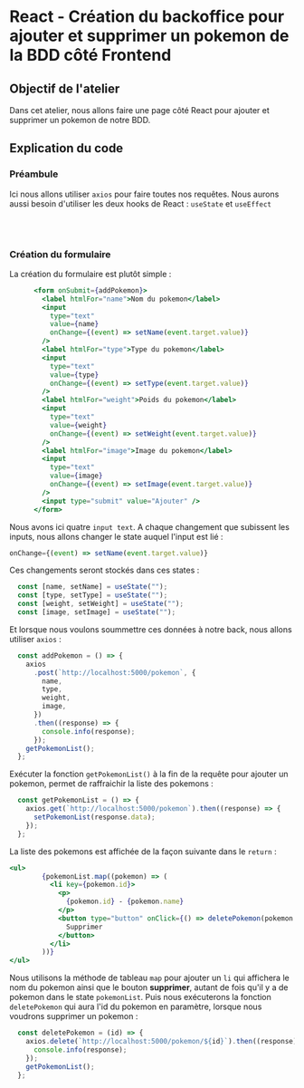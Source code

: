 # React - Création du backoffice pour ajouter et supprimer un pokemon de la BDD côté Frontend

## Objectif de l'atelier

Dans cet atelier, nous allons faire une page côté React pour ajouter et supprimer un pokemon de notre BDD.

## Explication du code

### Préambule

Ici nous allons utiliser `axios` pour faire toutes nos requêtes.
Nous aurons aussi besoin d'utiliser les deux hooks de React : `useState` et `useEffect`

<br>
<br>

### Création du formulaire

La création du formulaire est plutôt simple :

```jsx
      <form onSubmit={addPokemon}>
        <label htmlFor="name">Nom du pokemon</label>
        <input
          type="text"
          value={name}
          onChange={(event) => setName(event.target.value)}
        />
        <label htmlFor="type">Type du pokemon</label>
        <input
          type="text"
          value={type}
          onChange={(event) => setType(event.target.value)}
        />
        <label htmlFor="weight">Poids du pokemon</label>
        <input
          type="text"
          value={weight}
          onChange={(event) => setWeight(event.target.value)}
        />
        <label htmlFor="image">Image du pokemon</label>
        <input
          type="text"
          value={image}
          onChange={(event) => setImage(event.target.value)}
        />
        <input type="submit" value="Ajouter" />
      </form>
```

Nous avons ici quatre `input text`. A chaque changement que subissent les inputs, nous allons changer le state auquel l'input est lié :

```jsx
onChange={(event) => setName(event.target.value)}
```

Ces changements seront stockés dans ces states :

```js
  const [name, setName] = useState("");
  const [type, setType] = useState("");
  const [weight, setWeight] = useState("");
  const [image, setImage] = useState("");
```

Et lorsque nous voulons soummettre ces données à notre back, nous allons utiliser `axios` :

```js
  const addPokemon = () => {
    axios
      .post(`http://localhost:5000/pokemon`, {
        name,
        type,
        weight,
        image,
      })
      .then((response) => {
        console.info(response);
      });
    getPokemonList();
  };
```

Exécuter la fonction `getPokemonList()` à la fin de la requête pour ajouter un pokemon, permet de raffraichir la liste des pokemons :

```js
  const getPokemonList = () => {
    axios.get(`http://localhost:5000/pokemon`).then((response) => {
      setPokemonList(response.data);
    });
  };
```

La liste des pokemons est affichée de la façon suivante dans le `return` :

```jsx
<ul>
        {pokemonList.map((pokemon) => (
          <li key={pokemon.id}>
            <p>
              {pokemon.id} - {pokemon.name}
            </p>
            <button type="button" onClick={() => deletePokemon(pokemon.id)}>
              Supprimer
            </button>
          </li>
        ))}
</ul>
```

Nous utilisons la méthode de tableau `map` pour ajouter un `li` qui affichera le nom du pokemon ainsi que le bouton **supprimer**, autant de fois qu'il y a de pokemon dans le state `pokemonList`.
Puis nous exécuterons la fonction `deletePokemon` qui aura l'id du pokemon en paramètre, lorsque nous voudrons supprimer un pokemon :

```js
  const deletePokemon = (id) => {
    axios.delete(`http://localhost:5000/pokemon/${id}`).then((response) => {
      console.info(response);
    });
    getPokemonList();
  };
```
